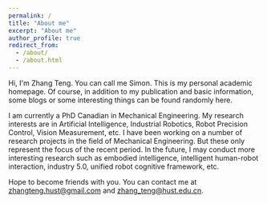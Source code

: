 ```yaml
---
permalink: /
title: "About me"
excerpt: "About me"
author_profile: true
redirect_from: 
  - /about/
  - /about.html
---
```


Hi, I'm Zhang Teng. You can call me Simon. This is my personal academic homepage. Of course, in addition to my publication and basic information, some blogs or some interesting things can be found randomly here.

I am currently a PhD Canadian in Mechanical Engineering. My research interests are in Artificial Intelligence, Industrial Robotics, Robot Precision Control, Vision Measurement, etc. I have been working on a number of research projects in the field of Mechanical Engineering. But these only represent the focus of the recent period. In the future, I may conduct more interesting research such as embodied intelligence, intelligent human-robot interaction, industry 5.0, unified robot cognitive framework, etc.

Hope to become friends with you. You can contact me at zhangteng.hust@gmail.com and zhang_teng@hust.edu.cn.
